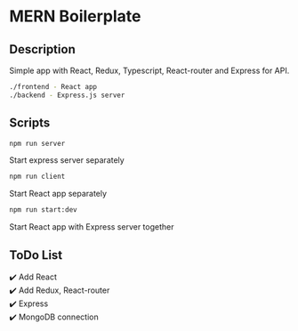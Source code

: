# MERN Boilerplate

## Description

Simple app with React, Redux, Typescript, React-router and Express for API.

```sh
./frontend - React app
./backend - Express.js server
```

## Scripts

```sh
npm run server
```

Start express server separately

```sh
npm run client
```

Start React app separately

```sh
npm run start:dev
```

Start React app with Express server together

## ToDo List

✔️ Add React  
✔️ Add Redux, React-router  
✔️ Express  
✔️ MongoDB connection
